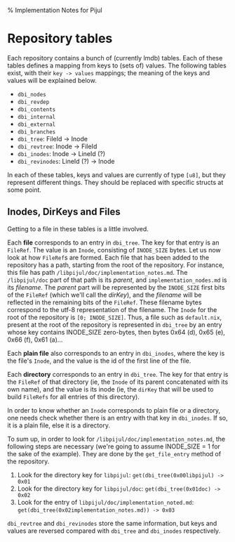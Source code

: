 % Implementation Notes for Pijul

# Repository tables

Each repository contains a bunch of (currently lmdb) tables. Each of these tables defines a mapping from keys to (sets of) values. The following tables exist, with their `key -> values` mappings; the meaning of the keys and values will be explained below.

- `dbi_nodes`
- `dbi_revdep`
- `dbi_contents`
- `dbi_internal`
- `dbi_external`
- `dbi_branches`
- `dbi_tree`: FileId -> Inode
- `dbi_revtree`: Inode -> FileId
- `dbi_inodes`: Inode -> LineId (?)
- `dbi_revinodes`: LineId (?) -> Inode

In each of these tables, keys and values are currently of type `[u8]`, but they represent different things. They should be replaced with specific structs at some point.

## Inodes, DirKeys and Files

Getting to a file in these tables is a little involved.

Each **file** corresponds to an entry in `dbi_tree`. The key for that entry is an `FileRef`. The value is an `Inode`, consisting of `INODE_SIZE` bytes. Let us now look at how `FileRef`s are formed. Each file that has been added to the repository has a path, starting from the root of the repository. For instance, this file has path `/libpijul/doc/implementation_notes.md`. The `/libpijul/doc` part of that path is its _parent_, and `implementation_nodes.md` is its _filename_. The _parent_ part will be represented by the `INODE_SIZE` first bits of the `FileRef` (which we'll call the _dirKey_), and the _filename_ will be reflected in the remaining bits of the `FileRef`. These filename bytes correspond to the utf-8 representation of the filename. The `Inode` for the root of the repository is `[0; INODE_SIZE]`. Thus, a file such as `default.nix`, present at the root of the repository is represented in `dbi_tree` by an entry whose key contains INODE_SIZE zero-bytes, then bytes 0x64 (d), 0x65 (e), 0x66 (f), 0x61 (a)…

Each **plain file** also corresponds to an entry in `dbi_inodes`, where the key is the file's `Inode`, and the value is the id of the first line of the file.

Each **directory** corresponds to an entry in `dbi_tree`. The key for that entry is the `FileRef` of that directory (ie, the `Inode` of its parent concatenated with its own name), and the value is its inode (ie, the `dirKey` that will be used to build `FileRefs` for all entries of this directory).

In order to know whether an `Inode` corresponds to plain file or a directory, one needs check whether there is an entry with that key in `dbi_inodes`. If so, it is a plain file, else it is a directory.

To sum up, in order to look for `/libpijul/doc/implementation_notes.md`, the following steps are necessary (we're going to assume INODE_SIZE = 1 for the sake of the example). They are done by the `get_file_entry` method of the repository.
1. Look for the directory key for `libpijul`: `get(dbi_tree(0x00libpijul) -> 0x01`
2. Look for the directory key for `libpijul/doc`: `get(dbi_tree(0x01doc) -> 0x02`
3. Look for the entry of `libpijul/doc/implementation_noted.md`:
    `get(dbi_tree(0x02implementation_notes.md)) -> 0x03`

`dbi_revtree` and `dbi_revinodes` store the same information, but keys and values are reversed compared with `dbi_tree` and `dbi_inodes` respectively.
